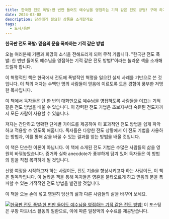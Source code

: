 ```yaml
---
title: 한국판 전도 폭발:한 번만 들어도 예수님을 영접하는 기적 같은 전도 방법! 구매 하기
date: 2024-03-08
description: 당신에게 필요한 상품을 소개할게요
tags:
  - 도서/음반
---
```

**한국판 전도 폭발: 믿음의 문을 폭파하는 기적 같은 방법**

오늘 여러분께 기쁨과 희망의 소식을 전해드리게 되어 무척 기쁩니다. "한국판 전도 폭발: 한 번만 들어도 예수님을 영접하는 기적 같은 전도 방법!"이라는 놀라운 책을 소개해드릴까 합니다.

이 혁명적인 책은 한국에서 전도에 폭발적인 혁명을 일으킨 실제 사례를 기반으로 쓴 것입니다. 이 책의 저자는 수백만 명의 사람들이 믿음에 이르도록 도운 경험이 풍부한 저명한 목사입니다.

이 책에서 독자들은 단 한 번의 대화만으로 예수님을 영접하도록 사람들을 이끄는 기적 같은 전도 방법을 배울 수 있습니다. 이 강력한 전도 기법은 초보자부터 숙련된 전도자까지 모든 사람이 사용할 수 있습니다.

저자는 간단하고 명확한 단계별 가이드를 제공하여 이 효과적인 전도 방법을 쉽게 파악하고 적용할 수 있도록 해줍니다. 독자들은 다양한 전도 상황에서 이 전도 기법을 사용하는 방법과, 이를 통해 삶을 바꿀 수 있는 결과를 얻는 방법을 배울 것입니다.

이 책은 단순한 이론이 아닙니다. 이 책에 소개된 전도 기법은 수많은 사람들의 삶을 영원히 바꿔놓았습니다. 증거와 실화 anecdote가 풍부하게 담겨 있어 독자들은 이 방법의 힘을 직접 목격하게 될 것입니다.

신앙 여정을 시작하고자 하는 사람이든, 전도 기술을 향상시키고자 하는 사람이든, 이 책은 필독작입니다. 이 놀라운 책을 통해 독자들은 영혼을 불타오르게 하고 믿음의 문을 폭파할 수 있는 기적적인 전도 방법을 발견할 것입니다.

이 책을 오늘 손에 넣고 영원히 당신의 삶과 다른 사람들의 삶을 바꾸어 보세요.


[![한국판 전도 폭발:한 번만 들어도 예수님을 영접하는 기적 같은 전도 방법!](https://i.imgur.com/81F7uro.png#center)](https://link.coupang.com/re/AFFSDP?lptag=AF5033054&pageKey=1198827610&itemId=2183157197&vendorItemId=70208160933&traceid=V0-153-045809bdff113f4d&requestid=20240308181705581175101096&token=31850C%7CGM)
이 포스팅은 쿠팡 파트너스 활동의 일환으로, 이에 따른 일정액의 수수료를 제공받습니다.


